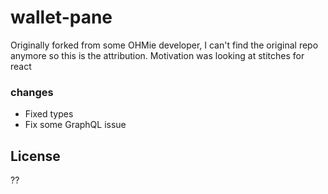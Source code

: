 # wallet-pane

Originally forked from some OHMie developer, I can't find the original repo anymore so this is the attribution. Motivation was looking at stitches for react

### changes
- Fixed types
- Fix some GraphQL issue


## License

??
